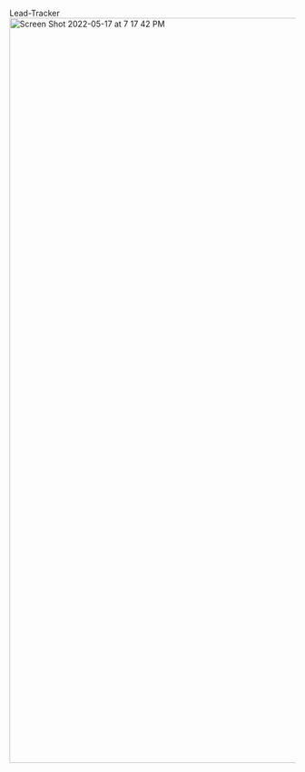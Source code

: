 Lead-Tracker
<img width="1311" alt="Screen Shot 2022-05-17 at 7 17 42 PM" src="https://user-images.githubusercontent.com/94274053/168927521-8aa3642c-29ae-411f-8abc-ba281ad4bc6c.png">
